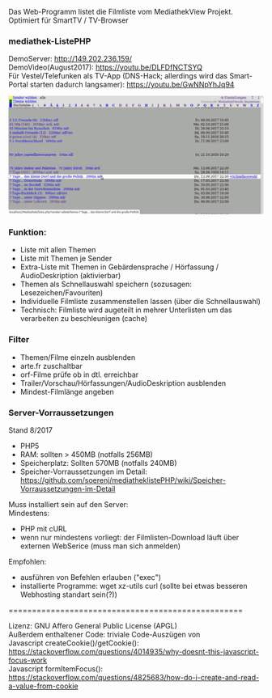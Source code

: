 Das Web-Programm listet die Filmliste vom MediathekView Projekt.  
Optimiert für SmartTV / TV-Browser  

### mediathek-ListePHP
DemoServer: http://149.202.236.159/  
DemoVideo(August2017): https://youtu.be/DLFDfNCTSYQ  
Für Vestel/Telefunken als TV-App (DNS-Hack; allerdings wird das Smart-Portal starten dadurch langsamer): https://youtu.be/GwNNpYhJq94  

![Screenshot mit Themenliste](img/screenshots/Bildschirmfoto_themenliste.png)



### Funktion:
  * Liste mit allen Themen
  * Liste mit Themen je Sender 
  * Extra-Liste mit Themen in Gebärdensprache / Hörfassung / AudioDeskription (aktivierbar)
  * Themen als Schnellauswahl speichern (sozusagen: Lesezeichen/Favouriten)
  * Individuelle Filmliste zusammenstellen lassen (über die Schnellauswahl)
  * Technisch: Filmliste wird augeteilt in mehrer Unterlisten um das verarbeiten zu beschleunigen (cache)
### Filter
  * Themen/Filme einzeln ausblenden
  * arte.fr zuschaltbar
  * orf-Filme prüfe ob in dtl. erreichbar 
  * Trailer/Vorschau/Hörfassungen/AudioDeskription ausblenden
  * Mindest-Filmlänge angeben
  

### Server-Vorraussetzungen
Stand 8/2017  
- PHP5
- RAM: sollten > 450MB (notfalls 256MB)
- Speicherplatz: Sollten 570MB (notfalls 240MB)
- Speicher-Vorraussetzungen im Detail: https://github.com/soerenj/mediatheklistePHP/wiki/Speicher-Vorraussetzungen-im-Detail

Muss installiert sein auf den Server:  
Mindestens:  
- PHP mit cURL  
- wenn nur mindestens vorliegt: der Filmlisten-Download läuft über externen WebSerice (muss man sich anmelden)  

Empfohlen:  
- ausführen von Befehlen erlauben ("exec")
- installierte Programme: wget xz-utils curl (sollte bei etwas besseren Webhosting standart sein(?))


==================================================

Lizenz:  GNU Affero General Public License (APGL)  
Außerdem enthaltener Code: 
        triviale Code-Auszügen von  
                Javascript createCookie()/getCookie(): https://stackoverflow.com/questions/4014935/why-doesnt-this-javascript-focus-work  
                Javascript formItemFocus(): https://stackoverflow.com/questions/4825683/how-do-i-create-and-read-a-value-from-cookie  


